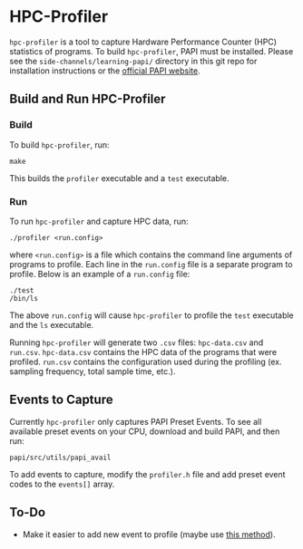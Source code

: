 # HPC-Profiler
`hpc-profiler` is a tool to capture Hardware Performance Counter (HPC) statistics of programs.
To build `hpc-profiler`, PAPI must be installed. Please see the `side-channels/learning-papi/` directory in this git repo for installation instructions or the [official PAPI website](http://icl.utk.edu/papi/software/).

## Build and Run HPC-Profiler
### Build
To build `hpc-profiler`, run:
```
make
```
This builds the `profiler` executable and a `test` executable.

### Run
To run `hpc-profiler` and capture HPC data, run:
```
./profiler <run.config>
```
where `<run.config>` is a file which contains the command line arguments of programs to profile.
Each line in the `run.config` file is a separate program to profile. Below is an example of a `run.config` file:
```
./test
/bin/ls
```
The above `run.config` will cause `hpc-profiler` to profile the `test` executable and the `ls` executable.

Running `hpc-profiler` will generate two `.csv` files: `hpc-data.csv` and `run.csv`.
`hpc-data.csv` contains the HPC data of the programs that were profiled. `run.csv` contains the configuration used during the profiling (ex. sampling frequency, total sample time, etc.).

## Events to Capture
Currently `hpc-profiler` only captures PAPI Preset Events. To see all available preset events on your CPU, download and build PAPI, and then run:
```
papi/src/utils/papi_avail
```
To add events to capture, modify the `profiler.h` file and add preset event codes to the `events[]` array.

## To-Do
* Make it easier to add new event to profile (maybe use [this method](http://www.linux-pages.com/2013/02/how-to-map-enum-to-strings-in-c/)).
